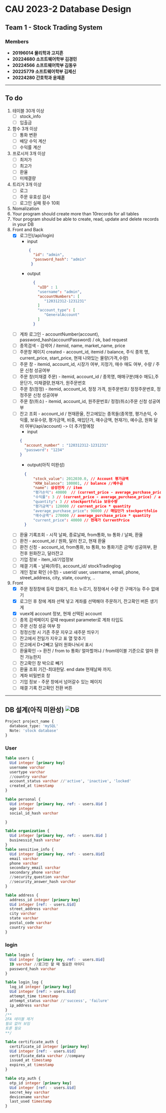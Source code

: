 # CAU 2023-2 Database Design
## Team 1 - Stock Trading System
### Members
* **20196014 물리학과 고지흔**
* **20224680 소프트웨어학부 김경민**
* **20224566 소프트웨어학부 김동우**
* **20225779 소프트웨어학부 김제신**
* **20224280 간호학과 윤재훈**
<hr>

## To do
1. 테이블 30개 이상
      - [ ] stock_info
      - [ ] 입출금
2. 함수 3개 이상
      - [ ] 통화 변환
      - [ ] 배당 수익 계산
      - [ ] 수익률 계산
3. 프로시저 3개 이상
      - [ ] 최저가
      - [ ] 최고가
      - [ ] 환율
      - [ ] 미채결량
4. 트리거 3개 이상
      - [ ] 로그
      - [ ] 주문 유효성 검사
      - [ ] 로그인 실패 횟수 10회
5. Nomalization
6. Your program should create more than 10records for all tables
7. Your program should be able to create, read, update and delete records in your DB
8. Front and Back
      - [x] 로그인(/api/login)
         - input
          ```json
              {
                "id": "admin",
                "password_hash": "admin"
               }
          ```
          - output
          ```json
                {
                  "uID" : 1
                  "username": "admin",
                  "accountNumbers": [
                     "120312312-1231231"
                  ]
                  "account_type": [
                     "GeneralAccount"
                  ]
                }
          ```
      - [ ] 계좌 로그인 - accountNumber(account), password_hash(accountPassword) / ok, bad request
      - [ ] 종목검색 - 검색어 / itemid, name, market_name, price
      - [ ] 주문창 페이지 created - account_id, itemid / balance, 주식 종목 명, current_price, start_price, 현재 나와있는 물량(가격,수량)
      - [ ] 주문 창 - itemid, account_id, 시장가 여부, 지정가, 매수 매도 여부, 수량 / 주문 신청 성공여부
      - [ ] 주문 창(미채결 주문) - itemid, account_id / 종목명, 매매구분(매수 매도),주문단가, 미채결량,현재가, 원주문번호
      - [ ] 주문 창(정정) - itemid, account_id, 정정 가격, 원주문번호/ 정정주문번호, 정정주문 신청 성공여부
      - [ ] 주문 창(취소) - itemid, account_id, 원주문번호/ 정정(취소)주문 신청 성공여부
      - [ ] 잔고 조회 - account_id / 현재환율, 잔고에있는 종목들(종목명, 평가손익, 수익률, 보유수량, 평가금액, 비중, 매입단가, 매수금액, 현재가), 예수금, 원화 달러 여부(/api/account) -> 더 추가할예정
         - input
          ```json
          {
            "account_number" : "120312312-1231231"
            "password": "1234"
          }
          ```
         - output(아직 미완성)
          ```json
            {
                "stock_value": 2012030.0, // Account 평가금액
                "KRW_balance": 100001, // balance //예수금
                "name": 삼성전자 // item
                "평가손익": 40000  // (current_price - average_purchase_price) * quantity
                "수익률": 3 // (current_price - average_purchase_price) / average_purchase_price * 100
                "quantity": 3 // stockportfolio 보유수량
                "평가금액": 120000 // current_price * quantity
                "average_purchase_price": 90000 // 매입단가 stockportfolio
                "매수금액": 270000 // average_purchase_price * quantity
                "current_price": 40000 // 현재가 CurrentPrice
            }
          ``` 
      - [ ] 환율 기록조회 - 시작 날짜, 종료날짜, from통화, to 통화 / 날짜, 환율
      - [ ] 환전 - account_id / 원화, 달러 잔고, 현재 환율
      - [ ] 환전 신청 - account_id, from통화, to 통화, to 통화기준 금액/ 성공여부, 환전후 원화잔고, 달러잔고
      - [ ] 기업 정보 - item_id/기업정보
      - [ ] 채결 기록 - 날짜(하루), account_id/ stockTradinglog
      - [ ] 개인 정보 확인 (수정) - userid/ user, username, email, phone, street_address, city, state, country, ..
9. Front
      - [x] 주문 정정창에 등락 없애기, 취소 누르기, 정정에서 수량 칸 구매가능 주수 없애기
      - [x] 로그인 후 창에 계좌 선택 넣고 계좌를 선택해야 주문하기, 잔고확인 버튼 생기게
      - [x] vuex에 account 정보, 현재 선택된 account
      - [ ] 종목 검색페이지 갈때 request parameter로 계좌 타입도
      - [ ] 주문 신청 성공 여부 창
      - [ ] 정정신청 시 기존 주문 지우고 새주문 띄우기
      - [ ] 잔고에서 전일가 지우고 표 열 맞추기
      - [ ] 잔고에서 D+2빼고 달러 원화나눠서 표시
      - [ ] 환율확인 -> 환전 / from to 통화/ 얼마할꺼냐 / from테이블 기준으로 얼마 환전 가능한지
      - [ ] 잔고확인 창 박으로 빼기
      - [ ] 환율 조회 기간-최대한달. end date 현재날짜 까지.
      - [ ] 계좌 비밀번호 창
      - [ ] 기업 정보 - 주문 창에서 넘어갈수 있는 페이지
      - [ ] 채결 기록 잔고확인 전환 버튼 
<hr>

## DB 설계(아직 미완성) ![DB](https://github.com/jason0904/DB_Team_Project/assets/37035547/9d4bdaa5-16fa-4b5f-bef5-96d61e4945a6)
```sql
Project project_name {
  database_type: 'mySQL'
  Note: 'stock database'
}
```

### User

```sql
Table users {
  Uid integer [primary key]
  username varchar
  usertype varchar
  //country varchar
  account_status varchar //'active', 'inactive', 'locked'
  created_at timestamp
}

Table personal {
  Uid integer [primary key, ref: - users.Uid ]
  age integer
  social_id_hash varchar

}

Table organization {
  Uid integer [primary key, ref: - users.Uid ]
  businessid_hash varchar
}
Table sensitive_info {
  Uid integer [primary key, ref: - users.Uid]
  email varchar
  phone varchar
  secondary_email varchar
  secondary_phone varchar
  //security_question varchar
  //security_answer_hash varchar
}

Table address {
  address_id integer [primary key]
  Uid integer [ref: - users.Uid]
  street_address varchar
  city varchar
  state varchar
  postal_code varchar
  country varchar
}
```

### login
```sql
Table login {
  Uid integer [primary key, ref: - users.Uid]
  ID varchar //로그인 할 때 필요한 아이디
  password_hash varchar
}

Table login_log {
  log_id integer [primary key]
  Uid integer [ref: > users.Uid]
  attempt_time timestamp
  attempt_status varchar //'success', 'failure'
  ip_address varchar
}
/**
2FA 테이블 제거
필요 없어 보임
토론 필요
**/

Table certificate_auth {
  certificate_id integer [primary key]
  Uid integer [ref: - users.Uid]
  certificate_data varchar //company
  issued_at timestamp
  expires_at timestamp
}

Table otp_auth {
  otp_id integer [primary key]
  Uid integer [ref: - users.Uid]
  secret_key varchar
  devicename varchar
  last_used timestamp
}
```
